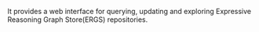 It provides a web interface for querying, updating and exploring Expressive Reasoning Graph Store(ERGS) repositories.
